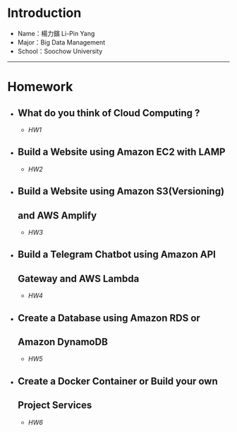# Introduction
* Name：楊力鑌 Li-Pin Yang
* Major：Big Data Management
* School：Soochow University
---
# Homework
  + ## What do you think of Cloud Computing ?
    * *HW1*
  + ## Build a Website using Amazon EC2 with LAMP
    * *HW2*
  + ## Build a Website using Amazon S3(Versioning)
    ## and AWS Amplify
    * *HW3*
  + ## Build a Telegram Chatbot using Amazon API
    ## Gateway and AWS Lambda
    * *HW4*
  + ## Create a Database using Amazon RDS or
    ## Amazon DynamoDB
    * *HW5*
  + ## Create a Docker Container or Build your own
    ## Project Services
    * *HW6*
